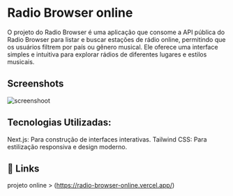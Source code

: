 # Radio Browser online

O projeto do Radio Browser é uma aplicação que consome a API pública do Radio Browser para listar e buscar estações de rádio online, permitindo que os usuários filtrem por país ou gênero musical. Ele oferece uma interface simples e intuitiva para explorar rádios de diferentes lugares e estilos musicais.


## Screenshots

![screenshoot](https://github.com/user-attachments/assets/2cfdea0e-0735-4aea-9b54-e97f32b97eb9)


## Tecnologias Utilizadas:

Next.js: Para construção de interfaces interativas.
Tailwind CSS: Para estilização responsiva e design moderno.

## 🔗 Links
projeto online > (https://radio-browser-online.vercel.app/)
